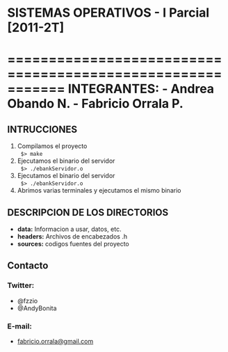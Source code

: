 # SISTEMAS OPERATIVOS - I Parcial [2011-2T] #
===========================================================
    INTEGRANTES:
    - Andrea Obando N.
    - Fabricio Orrala P.
===========================================================

## INTRUCCIONES ##
<ol>
    <li>
       Compilamos el proyecto <br />
       <code> $> make </code>
    </li>
    <li>
       Ejecutamos el binario del servidor <br />
       <code> $> ./ebankServidor.o </code>
    </li>
    <li>
       Ejecutamos el binario del servidor <br />
       <code> $> ./ebankServidor.o </code>
    </li>
    <li>
        Abrimos varias terminales y ejecutamos el mismo binario
    </li>
</ol>

## DESCRIPCION DE LOS DIRECTORIOS ##
  - <strong>data:</strong> Informacion a usar, datos, etc.
  - <strong>headers:</strong> Archivos de encabezados .h
  - <strong>sources:</strong> codigos fuentes del proyecto


## Contacto ##
### Twitter: ###
* @fzzio
* @AndyBonita

### E-mail: ###
* fabricio.orrala@gmail.com